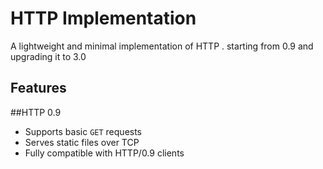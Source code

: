 # HTTP  Implementation

A lightweight and minimal implementation of HTTP .
starting from 0.9 and upgrading it to 3.0

## Features
##HTTP 0.9
- Supports basic `GET` requests
- Serves static files over TCP
- Fully compatible with HTTP/0.9 clients


